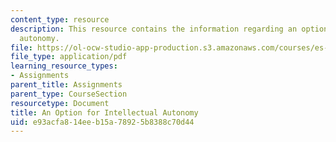 ```yaml
---
content_type: resource
description: This resource contains the information regarding an option for intellectual
  autonomy.
file: https://ol-ocw-studio-app-production.s3.amazonaws.com/courses/es-291-learning-seminar-experiments-in-education-spring-2003/e93acfa814eeb15a78925b8388c70d44_MITES_291S03_2b_ESG.pdf
file_type: application/pdf
learning_resource_types:
- Assignments
parent_title: Assignments
parent_type: CourseSection
resourcetype: Document
title: An Option for Intellectual Autonomy
uid: e93acfa8-14ee-b15a-7892-5b8388c70d44
---
```

